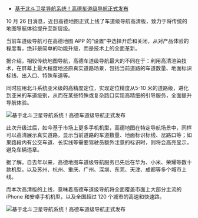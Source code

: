 - [基于北斗卫星导航系统！高德车道级导航正式发布](https://news.cnblogs.com/n/704701/)

10 月 26 日消息，近日高德地图正式上线了车道级导航高清版，致力于将传统的地图导航体验提升至新层级。

当前车道级导航可在高德地图 APP 的“设置”中选择开启和关闭，从对产品体验的程度看，绝非是简单的功能升级，而是技术上的全面革新。

据介绍，相较传统地图导航，高德车道级导航最大的不同在于：利用高清渲染技术，在屏幕上最大程度地还原真实道路场景，包括当前道路的车道数量、地面标识标线、出入口、特殊车道等。

同时应用北斗系统亚米级的高精度定位，实现定位精度从5-10 米的道路级，进化到亚米的车道级别，从而在某些特殊或复杂路口实现高精细的引导服务，全面提升导航体验。

![基于北斗卫星导航系统！高德车道级导航正式发布](https://img2020.cnblogs.com/news/66372/202110/66372-20211026172933769-1350050745.jpg)

此次升级过后，如今基于市场上更多手机机型，高德地图在特定导航场景中，同样可以高清展示真实道路，显示当前道路的车道数量、地面标识标线、岔路口等；如果路段内有公交车道、长实线等需要驾驶员额外注意的标识时，则将会高亮显示，避免车辆违章。

据了解，自去年以来，高德地图车道级导航服务已先后在华为、小米、荣耀等数十款机型，以及苏州、杭州、重庆、广州、深圳、东莞、天津、成都等多个城市上线。

而本次高清版的上线，意味着高德车道级导航将全面覆盖市面上大部分主流的 iPhone 和安卓手机机型，以及全国超过 120 个城市的高速和快速路。

![基于北斗卫星导航系统！高德车道级导航正式发布](https://img2020.cnblogs.com/news/66372/202110/66372-20211026172933823-774825691.jpg)